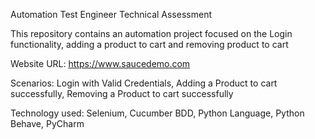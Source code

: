 Automation Test Engineer Technical Assessment

This repository contains an automation project focused on the Login functionality, adding a product to cart and removing product to cart

Website URL: https://www.saucedemo.com

Scenarios:
Login with Valid Credentials,
Adding a Product to cart successfully,
Removing a Product to cart successfully

Technology used:
Selenium,
Cucumber BDD,
Python Language,
Python Behave,
PyCharm
